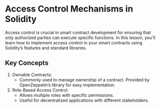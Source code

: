 # Access Control Mechanisms in Solidity
Access control is crucial in smart contract development for ensuring that only authorized parties can execute specific functions. In this lesson, you'll learn how to implement access control in your smart contracts using Solidity’s features and standard libraries.

## Key Concepts
1. Ownable Contracts:
    - Commonly used to manage ownership of a contract.
Provided by OpenZeppelin’s library for easy implementation.
2. Role-Based Access Control:
    - Allows multiple roles with specific permissions.
    - Useful for decentralized applications with different stakeholders.